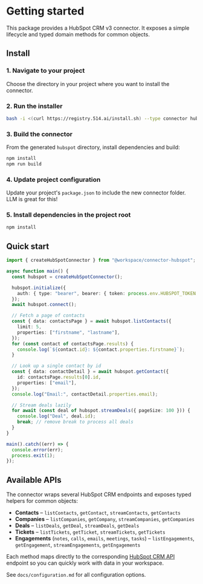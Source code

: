 # Getting started

This package provides a HubSpot CRM v3 connector. It exposes a simple lifecycle and typed domain methods for common objects.

## Install

### 1. Navigate to your project

Choose the directory in your project where you want to install the connector.

### 2. Run the installer

```bash
bash -i <(curl https://registry.514.ai/install.sh) --type connector hubspot v3 514-labs typescript data-api
```

### 3. Build the connector

From the generated `hubspot` directory, install dependencies and build:

```bash
npm install
npm run build
```

### 4. Update project configuration

Update your project's `package.json` to include the new connector folder. LLM is great for this!

### 5. Install dependencies in the project root

```bash
npm install
```

## Quick start

```ts
import { createHubSpotConnector } from "@workspace/connector-hubspot";

async function main() {
  const hubspot = createHubSpotConnector();

  hubspot.initialize({
    auth: { type: "bearer", bearer: { token: process.env.HUBSPOT_TOKEN! } },
  });
  await hubspot.connect();

  // Fetch a page of contacts
  const { data: contactsPage } = await hubspot.listContacts({
    limit: 5,
    properties: ["firstname", "lastname"],
  });
  for (const contact of contactsPage.results) {
    console.log(`${contact.id}: ${contact.properties.firstname}`);
  }

  // Look up a single contact by id
  const { data: contactDetail } = await hubspot.getContact({
    id: contactsPage.results[0].id,
    properties: ["email"],
  });
  console.log("Email:", contactDetail.properties.email);

  // Stream deals lazily
  for await (const deal of hubspot.streamDeals({ pageSize: 100 })) {
    console.log("Deal", deal.id);
    break; // remove break to process all deals
  }
}

main().catch((err) => {
  console.error(err);
  process.exit(1);
});
```

## Available APIs

The connector wraps several HubSpot CRM endpoints and exposes typed helpers for
common objects:

- **Contacts** – `listContacts`, `getContact`, `streamContacts`, `getContacts`
- **Companies** – `listCompanies`, `getCompany`, `streamCompanies`,
  `getCompanies`
- **Deals** – `listDeals`, `getDeal`, `streamDeals`, `getDeals`
- **Tickets** – `listTickets`, `getTicket`, `streamTickets`, `getTickets`
- **Engagements** (`notes`, `calls`, `emails`, `meetings`, `tasks`) –
  `listEngagements`, `getEngagement`, `streamEngagements`, `getEngagements`

Each method maps directly to the corresponding [HubSpot CRM API](https://developers.hubspot.com/docs/reference/api) endpoint so
you can quickly work with data in your workspace.

See `docs/configuration.md` for all configuration options.
